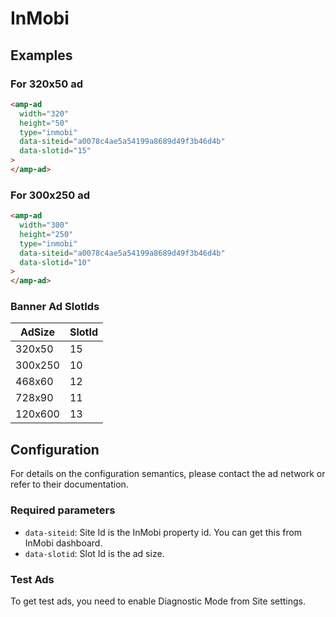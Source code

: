 <!---
Copyright 2016 The AMP HTML Authors. All Rights Reserved.

Licensed under the Apache License, Version 2.0 (the "License");
you may not use this file except in compliance with the License.
You may obtain a copy of the License at

      http://www.apache.org/licenses/LICENSE-2.0

Unless required by applicable law or agreed to in writing, software
distributed under the License is distributed on an "AS-IS" BASIS,
WITHOUT WARRANTIES OR CONDITIONS OF ANY KIND, either express or implied.
See the License for the specific language governing permissions and
limitations under the License.
-->

# InMobi

## Examples

### For 320x50 ad

```html
<amp-ad
  width="320"
  height="50"
  type="inmobi"
  data-siteid="a0078c4ae5a54199a8689d49f3b46d4b"
  data-slotid="15"
>
</amp-ad>
```

### For 300x250 ad

```html
<amp-ad
  width="300"
  height="250"
  type="inmobi"
  data-siteid="a0078c4ae5a54199a8689d49f3b46d4b"
  data-slotid="10"
>
</amp-ad>
```

### Banner Ad SlotIds

| AdSize  | SlotId |
| ------- | ------ |
| 320x50  | 15     |
| 300x250 | 10     |
| 468x60  | 12     |
| 728x90  | 11     |
| 120x600 | 13     |

## Configuration

For details on the configuration semantics, please contact the ad network or
refer to their documentation.

### Required parameters

- `data-siteid`: Site Id is the InMobi property id. You can get this from InMobi
  dashboard.
- `data-slotid`: Slot Id is the ad size.

### Test Ads

To get test ads, you need to enable Diagnostic Mode from Site settings.

